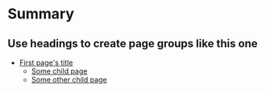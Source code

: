 # Summary

## Use headings to create page groups like this one

* [First page's title](page1/README.md)
    * [Some child page](page1/page1-1.md)
    * [Some other child page](part1/page1-2.md)

